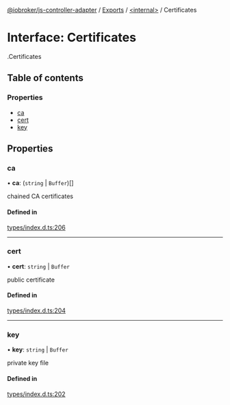 [@iobroker/js-controller-adapter](../README.md) / [Exports](../modules.md) / [<internal\>](../modules/internal_.md) / Certificates

# Interface: Certificates

[<internal>](../modules/internal_.md).Certificates

## Table of contents

### Properties

- [ca](internal_.Certificates.md#ca)
- [cert](internal_.Certificates.md#cert)
- [key](internal_.Certificates.md#key)

## Properties

### ca

• **ca**: (`string` \| `Buffer`)[]

chained CA certificates

#### Defined in

[types/index.d.ts:206](https://github.com/ioBroker/ioBroker.js-controller/blob/c7ef56a8/packages/types/index.d.ts#L206)

___

### cert

• **cert**: `string` \| `Buffer`

public certificate

#### Defined in

[types/index.d.ts:204](https://github.com/ioBroker/ioBroker.js-controller/blob/c7ef56a8/packages/types/index.d.ts#L204)

___

### key

• **key**: `string` \| `Buffer`

private key file

#### Defined in

[types/index.d.ts:202](https://github.com/ioBroker/ioBroker.js-controller/blob/c7ef56a8/packages/types/index.d.ts#L202)

